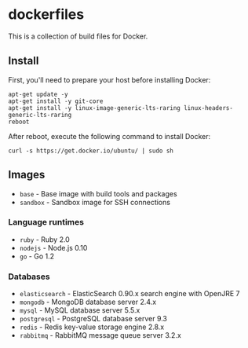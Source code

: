 # dockerfiles

This is a collection of build files for Docker.

## Install

First, you'll need to prepare your host before installing Docker:

```
apt-get update -y
apt-get install -y git-core
apt-get install -y linux-image-generic-lts-raring linux-headers-generic-lts-raring
reboot
```

After reboot, execute the following command to install Docker:

```
curl -s https://get.docker.io/ubuntu/ | sudo sh
```

## Images

- `base`    - Base image with build tools and packages
- `sandbox` - Sandbox image for SSH connections

### Language runtimes

- `ruby`   - Ruby 2.0
- `nodejs` - Node.js 0.10
- `go`     - Go 1.2

### Databases

- `elasticsearch` - ElasticSearch 0.90.x search engine with OpenJRE 7
- `mongodb`       - MongoDB database server 2.4.x
- `mysql`         - MySQL database server 5.5.x
- `postgresql`    - PostgreSQL database server 9.3
- `redis`         - Redis key-value storage engine 2.8.x
- `rabbitmq`      - RabbitMQ message queue server 3.2.x